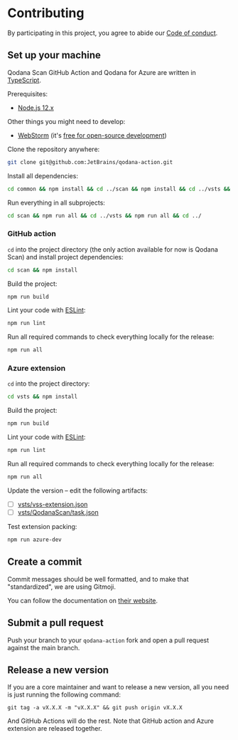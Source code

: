 # Contributing

By participating in this project, you agree to abide our [Code of conduct](.github/CODE_OF_CONDUCT.md).

## Set up your machine

Qodana Scan GitHub Action and Qodana for Azure are written in [TypeScript](https://www.typescriptlang.org).

Prerequisites:

- [Node.js 12.x](https://nodejs.org/)

Other things you might need to develop:

- [WebStorm](https://www.jetbrains.com/webstorm/) (it's [free for open-source development](https://www.jetbrains.com/community/opensource/))

Clone the repository anywhere:

```sh
git clone git@github.com:JetBrains/qodana-action.git
```

Install all dependencies:

```sh
cd common && npm install && cd ../scan && npm install && cd ../vsts && npm install
```

Run everything in all subprojects:

```sh
cd scan && npm run all && cd ../vsts && npm run all && cd ../
```

### GitHub action

`cd` into the project directory (the only action available for now is Qodana Scan) and install project dependencies:

```sh
cd scan && npm install
```

Build the project:

```sh
npm run build
```

Lint your code with [ESLint](https://eslint.org/):

```sh
npm run lint
```

Run all required commands to check everything locally for the release:

```sh
npm run all
```

### Azure extension

`cd` into the project directory:

```sh
cd vsts && npm install
```

Build the project:

```sh
npm run build
```

Lint your code with [ESLint](https://eslint.org/):

```sh
npm run lint
```

Run all required commands to check everything locally for the release:

```sh
npm run all
```

Update the version – edit the following artifacts:

- [ ] [vsts/vss-extension.json](vsts/vss-extension.json)
- [ ] [vsts/QodanaScan/task.json](vsts/QodanaScan/task.json)

Test extension packing:

```sh
npm run azure-dev
```

## Create a commit

Commit messages should be well formatted, and to make that "standardized", we are using Gitmoji.

You can follow the documentation on
[their website](https://gitmoji.dev).


## Submit a pull request

Push your branch to your `qodana-action` fork and open a pull request against the
main branch.

## Release a new version

If you are a core maintainer and want to release a new version, all you need is just running the following command:

```shell
git tag -a vX.X.X -m "vX.X.X" && git push origin vX.X.X
```

And GitHub Actions will do the rest. Note that GitHub action and Azure extension are released together.